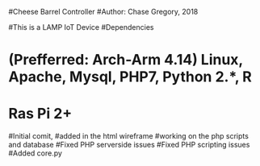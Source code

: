 
#Cheese Barrel Controller
#Author: Chase Gregory, 2018

#This is a LAMP IoT Device
#Dependencies
#	(Prefferred: Arch-Arm 4.14) Linux, Apache, Mysql, PHP7, Python 2.*, R
#	Ras Pi 2+

#Initial comit, 
#added in the html wireframe
#working on the php scripts and database
#Fixed PHP serverside issues
#Fixed PHP scripting issues
#Added core.py
